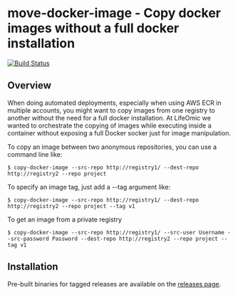 # move-docker-image - Copy docker images without a full docker installation
[![Build Status](https://travis-ci.org/jkroepke/copy-docker-image.svg?branch=master)](https://travis-ci.org/jkroepke/copy-docker-image)

## Overview

When doing automated deployments, especially when using AWS ECR in multiple accounts, you might want to copy images from one registry to another without the need for a full docker installation. At LifeOmic we wanted to orchestrate the copying of images while executing inside a container without exposing a full Docker socker just for image manipulation.

To copy an image between two anonymous repositories, you can use a command line like:

```
$ copy-docker-image --src-repo http://registry1/ --dest-repo http://registry2 --repo project
```

To specify an image tag, just add a --tag argument like:

```
$ copy-docker-image --src-repo http://registry1/ --dest-repo http://registry2 --repo project --tag v1
```

To get an image from a private registry

```
$ copy-docker-image --src-repo http://registry1/ --src-user Username --src-password Password --dest-repo http://registry2 --repo project --tag v1
```

## Installation

Pre-built binaries for tagged releases are available on the [releases page](https://github.com/jkroepke/copy-docker-image/releases).
